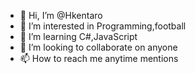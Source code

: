 - 👋 Hi, I’m @Hkentaro
- 👀 I’m interested in Programming,football
- 🌱 I’m learning C#,JavaScript
- 💞️ I’m looking to collaborate on anyone
- 📫 How to reach me anytime mentions

<!---
Hkentaro/Hkentaro is a ✨ special ✨ repository because its `README.md` (this file) appears on your GitHub profile.
You can click the Preview link to take a look at your changes.
--->

